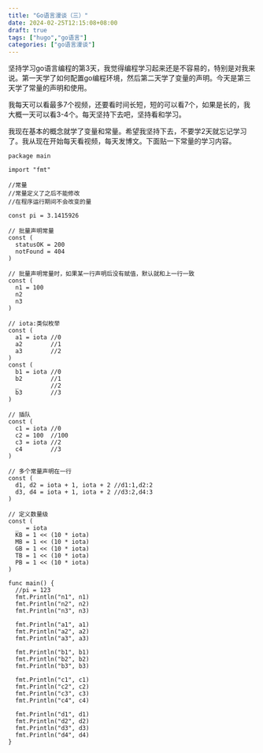 ```yaml
---
title: "Go语言漫谈（三）"
date: 2024-02-25T12:15:08+08:00
draft: true
tags: ["hugo","go语言"]
categories: ["go语言漫谈"]
---
```


  坚持学习go语言编程的第3天，我觉得编程学习起来还是不容易的，特别是对我来说。第一天学了如何配置go编程环境，然后第二天学了变量的声明。今天是第三天学了常量的声明和使用。
  
  我每天可以看最多7个视频，还要看时间长短，短的可以看7个，如果是长的，我大概一天可以看3-4个。每天坚持下去吧，坚持看和学习。
  
  我现在基本的概念就学了变量和常量。希望我坚持下去，不要学2天就忘记学习了。我从现在开始每天看视频，每天发博文。下面贴一下常量的学习内容。
  
  ```
package main

import "fmt"

//常量
//常量定义了之后不能修改
//在程序运行期间不会改变的量

const pi = 3.1415926

// 批量声明常量
const (
	statusOK = 200
	notFound = 404
)

// 批量声明常量时，如果某一行声明后没有赋值，默认就和上一行一致
const (
	n1 = 100
	n2
	n3
)

// iota:类似枚举
const (
	a1 = iota //0
	a2        //1
	a3        //2
)
const (
	b1 = iota //0
	b2        //1
	_         //2
	b3        //3
)

// 插队
const (
	c1 = iota //0
	c2 = 100  //100
	c3 = iota //2
	c4        //3
)

// 多个常量声明在一行
const (
	d1, d2 = iota + 1, iota + 2 //d1:1,d2:2
	d3, d4 = iota + 1, iota + 2 //d3:2,d4:3
)

// 定义数量级
const (
	_  = iota
	KB = 1 << (10 * iota)
	MB = 1 << (10 * iota)
	GB = 1 << (10 * iota)
	TB = 1 << (10 * iota)
	PB = 1 << (10 * iota)
)

func main() {
	//pi = 123
	fmt.Println("n1", n1)
	fmt.Println("n2", n2)
	fmt.Println("n3", n3)

	fmt.Println("a1", a1)
	fmt.Println("a2", a2)
	fmt.Println("a3", a3)

	fmt.Println("b1", b1)
	fmt.Println("b2", b2)
	fmt.Println("b3", b3)

	fmt.Println("c1", c1)
	fmt.Println("c2", c2)
	fmt.Println("c3", c3)
	fmt.Println("c4", c4)

	fmt.Println("d1", d1)
	fmt.Println("d2", d2)
	fmt.Println("d3", d3)
	fmt.Println("d4", d4)
}

  ```
